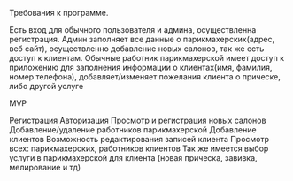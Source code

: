 Требования к программе.

Есть вход для обычного пользователя и админа, осуществленна регистрация. Админ заполняет все данные о парикмахерских(адрес, веб сайт), осуществленно добавление новых салонов, так же есть доступ к клиентам. Обычные работник парикмахерской имеет доступ к приложению для заполнения информации о клиентах(имя, фамилия, номер телефона), добавляет/изменяет пожелания клиента о прическе, либо другой услуге

MVP

Регистрация
Авторизация
Просмотр и регистрация новых салонов
Добавление/удаление работников парикмахерской
Добавление клиентов
Возможность редактирования записей клиента
Просмотр всех:
парикмахерских,
работников
клиентов
Так же имеется выбор услуги в парикмахерской для клиента (новая прическа, завивка, мелирование и тд)
